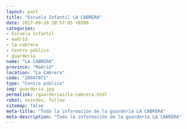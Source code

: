 ```yaml
---
layout: post
title: "Escuela Infantil LA CABRERA"
date: 2017-09-20 20:57:05 +0200
categories:
- Escuela Infantil
- madrid
- la-cabrera
- Centro público
- guarderia
name: "LA CABRERA"
province: "Madrid"
location: "La Cabrera"
code: "28047071"
type: "Centro público"
img: guarderia.jpg
permalink: /guarderias/la-cabrera.html
robot: noindex, follow
sitemap: false
meta-title: "Toda la información de la guardería LA CABRERA"
meta-description: "Toda la información de la guardería LA CABRERA"
---
```

